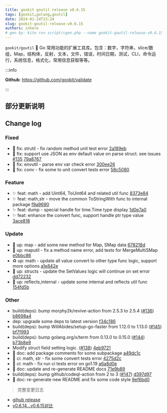 ```yaml
---
title: gookit goutil release v0.6.15
tags: [gookit,golang,goutil]
date: 2024-01-24T23:24
slug: gookit-goutil-release-v0.6.15
authors: inhere
# gen by: kite run script/cgen.php --name gookit-goutil-release-v0.6.15 --tags gookit,golang,goutil
---
```



`gookit/goutil` 💪 Go 常用功能的扩展工具库。包含：数字，字符串，slice/数组，Map，结构体，反射，文本，文件，错误，时间日期，测试，CLI，命令运行，系统信息，格式化，常用信息获取等等。

<!--truncate-->

:::info

 **Github**: https://github.com/gookit/validate

:::

## 部分更新说明


## Change log

### Fixed

*   🐛 fix: strutil - fix random method unit test error [2a189eb](https://github.com/gookit/goutil/commit/2a189eb0f8e8f35c4699975ba5dab39f750d1f8d)
*   🐛 fix: support use JSON as env default value on parse struct. see issues [#135](https://github.com/gookit/goutil/issues/135) [79a8767](https://github.com/gookit/goutil/commit/79a87674382a150818dd389f0cad6527ec99b7c6)
*   🐛 fix: envutil - parse env var check error [300ee26](https://github.com/gookit/goutil/commit/300ee2695ec7f7399eccf1860319eadab64533b6)
*   🐛 fix: conv - fix some to unit convert tests error [58c5080](https://github.com/gookit/goutil/commit/58c50804ace58d321c16bf2d4dc9717e6f2c315e)

### Feature

*   ✨ feat: math - add Uint64, ToUint64 and related util func [8373e84](https://github.com/gookit/goutil/commit/8373e84c801d031f6279b1d3463ac36541668dfa)
*   ✨ feat: math,str - move the common ToStringWith func to internal package [f9a9690](https://github.com/gookit/goutil/commit/f9a96902b09d55fbd7375bfd138737d0d12d697a)
*   ✨ feat: dump - special handle for time.Time type display [1d0e7a0](https://github.com/gookit/goutil/commit/1d0e7a0d98197f5c2b0871eb5e5b8f97a34ab356)
*   ✨ feat: enhance the convert func, support handle ptr type value [3ace818](https://github.com/gookit/goutil/commit/3ace8188148ddf9d687e86f303a798af240100fc)

### Update

*   👔 up: map - add some new method for Map, SMap data [678218d](https://github.com/gookit/goutil/commit/678218d1f393da3d8fb938ebdad3152d0dd336ef)
*   👔 up: maputil - fix a method name error, add tests for MergeMultiSMap [e0bbc86](https://github.com/gookit/goutil/commit/e0bbc865df8e4511058dd6e90af36f7288a80b81)
*   ♻️ up: math - update all value convert to other type func logic, support more options [a1e842e](https://github.com/gookit/goutil/commit/a1e842ee97ef5da989b2045959771c9eae6b4aae)
*   👔 up: structs - update the SetValues logic will continue on set error [dd72232](https://github.com/gookit/goutil/commit/dd7223247aeff05451943865b06962e381ae2ca2)
*   👔 up: reflects,internal - update some internal and reflects util func [154fd5b](https://github.com/gookit/goutil/commit/154fd5be2a18fcc5420c88eed79f653831fc62b2)

### Other

*   build(deps): bump morphy2k/revive-action from 2.5.3 to 2.5.4 ([#136](https://github.com/gookit/goutil/pull/136)) [b8698a4](https://github.com/gookit/goutil/commit/b8698a4fac87206037b8bdb6363f82a1858759d6)
*   dep: upgrade some deps to latest version [f34c186](https://github.com/gookit/goutil/commit/f34c18688fb45a4df467033fd0377db7d8aa4ca5)
*   build(deps): bump WillAbides/setup-go-faster from 1.12.0 to 1.13.0 ([#145](https://github.com/gookit/goutil/pull/145)) [bf7f993](https://github.com/gookit/goutil/commit/bf7f99375b4bde4534e02acb13eb440f8a6904a3)
*   build(deps): bump golang.org/x/term from 0.13.0 to 0.15.0 ([#144](https://github.com/gookit/goutil/pull/144)) [b73b8e9](https://github.com/gookit/goutil/commit/b73b8e9cb99634fd91ad5cc2b13be84cd2b4d2c4)
*   Modify struct field setting logic. ([#138](https://github.com/gookit/goutil/pull/138)) [4eb9721](https://github.com/gookit/goutil/commit/4eb97211a58b42ae1c7ebb1b63fe50b934eeddf1)
*   📝 doc: add package comments for some subpackage [a49dc1c](https://github.com/gookit/goutil/commit/a49dc1c234b29a7f4a60cee3f0efbb4b84dd67ac)
*   💚 ci: math, str - fix some convert tests error [4275d2c](https://github.com/gookit/goutil/commit/4275d2c40729d62f4c123e1ca5a31b6a2b10bb19)
*   💚 ci: math - fix run ci tests error on go1.19 [a6a8d0e](https://github.com/gookit/goutil/commit/a6a8d0e4aa15bbfe67afd09eaba172ff09a793c8)
*   📝 doc: update and re-generate README docs [71e9b89](https://github.com/gookit/goutil/commit/71e9b89b1ecf5547790da6cdd5b54d0ff7a6d6af)
*   build(deps): bump github/codeql-action from 2 to 3 ([#147](https://github.com/gookit/goutil/pull/147)) [d397d97](https://github.com/gookit/goutil/commit/d397d975cad75fa00d0dd64e7c851c6b1ce0e699)
*   📝 doc: re-generate new README and fix some code style [9ef6bd0](https://github.com/gookit/goutil/commit/9ef6bd049bb435b99a8c9429046fb2b2e6584849)

> 完整变更日志
- [gihub release](https://github.com/gookit/goutil/releases/tag/v0.6.15)
- [v0.6.14...v0.6.15对比](https://github.com/gookit/validate/compare/v0.6.14...v0.6.15)

